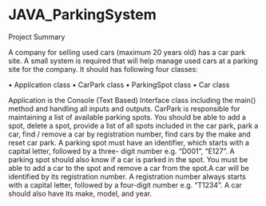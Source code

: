 # JAVA_ParkingSystem
Project Summary

A company for selling used cars (maximum 20 years old) has a car park site. A small system is required that will help manage used cars at a parking site for the company. It should has following four classes:

• Application class
• CarPark class
• ParkingSpot class
• Car class

Application is the Console (Text Based) Interface class including the main() method and handling all inputs and outputs. CarPark is responsible for maintaining a list of available parking spots. 
You should be able to add a spot, delete a spot, provide a list of all spots included in the car park, park a car, find / remove a car by registration number, find cars by the make and reset car park. 
A parking spot must have an identifier, which starts with a capital letter, followed by a three- digit number e.g. “D001”, “E127”. A parking spot should also know if a car is parked in the spot. 
You must be able to add a car to the spot and remove a car from the spot.A car will be identified by its registration number. A registration number always starts with a capital letter, followed by a four-digit number e.g. “T1234”. A car should also have its make, model, and year.
